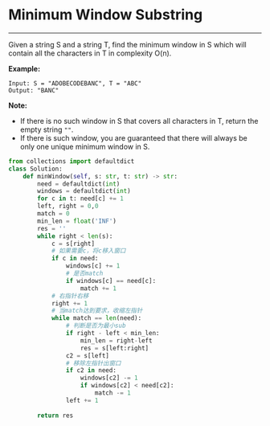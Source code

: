 # Minimum Window Substring

------

Given a string S and a string T, find the minimum window in S which will contain all the characters in T in complexity O(n).

**Example:**

```
Input: S = "ADOBECODEBANC", T = "ABC"
Output: "BANC"
```

**Note:**

- If there is no such window in S that covers all characters in T, return the empty string `""`.
- If there is such window, you are guaranteed that there will always be only one unique minimum window in S.

  

```python
from collections import defaultdict
class Solution:
    def minWindow(self, s: str, t: str) -> str:
        need = defaultdict(int)
        windows = defaultdict(int)
        for c in t: need[c] += 1
        left, right = 0,0
        match = 0
        min_len = float('INF')
        res = ''
        while right < len(s):
            c = s[right]
            # 如果需要c，将c移入窗口
            if c in need:
                windows[c] += 1
                # 是否match
                if windows[c] == need[c]:
                    match += 1
            # 右指针右移
            right += 1
            # 当match达到要求，收缩左指针
            while match == len(need):
                # 判断是否为最小sub
                if right - left < min_len:
                    min_len = right-left
                    res = s[left:right]
                c2 = s[left]
                # 移除左指针出窗口
                if c2 in need:
                    windows[c2] -= 1
                    if windows[c2] < need[c2]:
                        match -= 1
                left += 1
        
        return res
```

